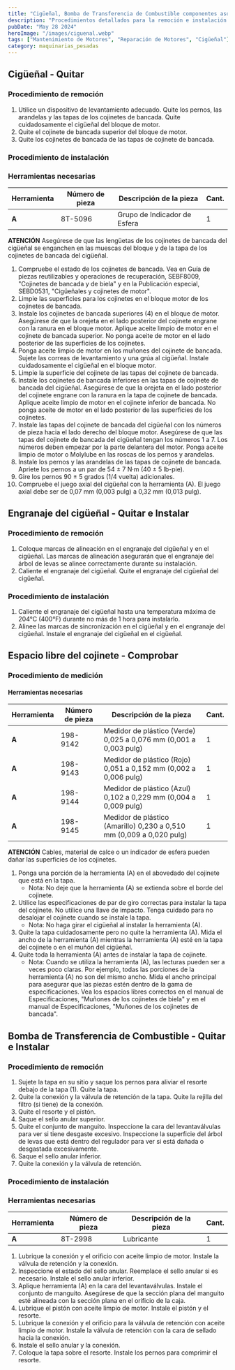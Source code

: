 ```yaml
---
title: "Cigüeñal, Bomba de Transferencia de Combustible componentes asociados en Motores Caterpillar 3116 y 3126 "
description: "Procedimientos detallados para la remoción e instalación del cigüeñal y la bomba de transferencia de combustible en motores Caterpillar 3116 y 3126"
pubDate: "May 28 2024"
heroImage: "/images/ciguenal.webp"
tags: ["Mantenimiento de Motores", "Reparación de Motores", "Cigüeñal"]
category: maquinarias_pesadas
---
```


## Cigüeñal - Quitar

### Procedimiento de remoción

1. Utilice un dispositivo de levantamiento adecuado. Quite los pernos, las arandelas y las tapas de los cojinetes de bancada. Quite cuidadosamente el cigüeñal del bloque de motor.
2. Quite el cojinete de bancada superior del bloque de motor.
3. Quite los cojinetes de bancada de las tapas de cojinete de bancada.

### Procedimiento de instalación

### Herramientas necesarias

| Herramienta | Número de pieza | Descripción de la pieza      | Cant. |
| ----------- | --------------- | ---------------------------- | ----- |
| **A**       | 8T-5096         | Grupo de Indicador de Esfera | 1     |

**ATENCIÓN**
Asegúrese de que las lengüetas de los cojinetes de bancada del cigüeñal se enganchen en las muescas del bloque y de la tapa de los cojinetes de bancada del cigüeñal.

1. Compruebe el estado de los cojinetes de bancada. Vea en Guía de piezas reutilizables y operaciones de recuperación, SEBF8009, "Cojinetes de bancada y de biela" y en la Publicación especial, SEBD0531, "Cigüeñales y cojinetes de motor".
2. Limpie las superficies para los cojinetes en el bloque motor de los cojinetes de bancada.
3. Instale los cojinetes de bancada superiores (4) en el bloque de motor. Asegúrese de que la orejeta en el lado posterior del cojinete engrane con la ranura en el bloque motor. Aplique aceite limpio de motor en el cojinete de bancada superior. No ponga aceite de motor en el lado posterior de las superficies de los cojinetes.
4. Ponga aceite limpio de motor en los muñones del cojinete de bancada. Sujete las correas de levantamiento y una grúa al cigüeñal. Instale cuidadosamente el cigüeñal en el bloque motor.
5. Limpie la superficie del cojinete de las tapas del cojinete de bancada.
6. Instale los cojinetes de bancada inferiores en las tapas de cojinete de bancada del cigüeñal. Asegúrese de que la orejeta en el lado posterior del cojinete engrane con la ranura en la tapa de cojinete de bancada. Aplique aceite limpio de motor en el cojinete inferior de bancada. No ponga aceite de motor en el lado posterior de las superficies de los cojinetes.
7. Instale las tapas del cojinete de bancada del cigüeñal con los números de pieza hacia el lado derecho del bloque motor. Asegúrese de que las tapas del cojinete de bancada del cigüeñal tengan los números 1 a 7. Los números deben empezar por la parte delantera del motor. Ponga aceite limpio de motor o Molylube en las roscas de los pernos y arandelas.
8. Instale los pernos y las arandelas de las tapas de cojinete de bancada. Apriete los pernos a un par de 54 ± 7 N·m (40 ± 5 lb-pie).
9. Gire los pernos 90 ± 5 grados (1/4 vuelta) adicionales.
10. Compruebe el juego axial del cigüeñal con la herramienta (A). El juego axial debe ser de 0,07 mm (0,003 pulg) a 0,32 mm (0,013 pulg).

## Engranaje del cigüeñal - Quitar e Instalar

### Procedimiento de remoción

1. Coloque marcas de alineación en el engranaje del cigüeñal y en el cigüeñal. Las marcas de alineación asegurarán que el engranaje del árbol de levas se alinee correctamente durante su instalación.
2. Caliente el engranaje del cigüeñal. Quite el engranaje del cigüeñal del cigüeñal.

### Procedimiento de instalación

1. Caliente el engranaje del cigüeñal hasta una temperatura máxima de 204°C (400°F) durante no más de 1 hora para instalarlo.
2. Alinee las marcas de sincronización en el cigüeñal y en el engranaje del cigüeñal. Instale el engranaje del cigüeñal en el cigüeñal.

## Espacio libre del cojinete - Comprobar

### Procedimiento de medición

#### Herramientas necesarias

| Herramienta | Número de pieza | Descripción de la pieza                                              | Cant. |
| ----------- | --------------- | -------------------------------------------------------------------- | ----- |
| **A**       | 198-9142        | Medidor de plástico (Verde) 0,025 a 0,076 mm (0,001 a 0,003 pulg)    | 1     |
| **A**       | 198-9143        | Medidor de plástico (Rojo) 0,051 a 0,152 mm (0,002 a 0,006 pulg)     | 1     |
| **A**       | 198-9144        | Medidor de plástico (Azul) 0,102 a 0,229 mm (0,004 a 0,009 pulg)     | 1     |
| **A**       | 198-9145        | Medidor de plástico (Amarillo) 0,230 a 0,510 mm (0,009 a 0,020 pulg) | 1     |

**ATENCIÓN**
Cables, material de calce o un indicador de esfera pueden dañar las superficies de los cojinetes.

1. Ponga una porción de la herramienta (A) en el abovedado del cojinete que está en la tapa.
   - Nota: No deje que la herramienta (A) se extienda sobre el borde del cojinete.
2. Utilice las especificaciones de par de giro correctas para instalar la tapa del cojinete. No utilice una llave de impacto. Tenga cuidado para no desalojar el cojinete cuando se instale la tapa.
   - Nota: No haga girar el cigüeñal al instalar la herramienta (A).
3. Quite la tapa cuidadosamente pero no quite la herramienta (A). Mida el ancho de la herramienta (A) mientras la herramienta (A) esté en la tapa del cojinete o en el muñón del cigüeñal.
4. Quite toda la herramienta (A) antes de instalar la tapa de cojinete.
   - Nota: Cuando se utiliza la herramienta (A), las lecturas pueden ser a veces poco claras. Por ejemplo, todas las porciones de la herramienta (A) no son del mismo ancho. Mida el ancho principal para asegurar que las piezas estén dentro de la gama de especificaciones. Vea los espacios libres correctos en el manual de Especificaciones, "Muñones de los cojinetes de biela" y en el manual de Especificaciones, "Muñones de los cojinetes de bancada".

## Bomba de Transferencia de Combustible - Quitar e Instalar

### Procedimiento de remoción

1. Sujete la tapa en su sitio y saque los pernos para aliviar el resorte debajo de la tapa (1). Quite la tapa.
2. Quite la conexión y la válvula de retención de la tapa. Quite la rejilla del filtro (si tiene) de la conexión.
3. Quite el resorte y el pistón.
4. Saque el sello anular superior.
5. Quite el conjunto de manguito. Inspeccione la cara del levantaválvulas para ver si tiene desgaste excesivo. Inspeccione la superficie del árbol de levas que está dentro del regulador para ver si está dañada o desgastada excesivamente.
6. Saque el sello anular inferior.
7. Quite la conexión y la válvula de retención.

### Procedimiento de instalación

### Herramientas necesarias

| Herramienta | Número de pieza | Descripción de la pieza | Cant. |
| ----------- | --------------- | ----------------------- | ----- |
| **A**       | 8T-2998         | Lubricante              | 1     |

1. Lubrique la conexión y el orificio con aceite limpio de motor. Instale la válvula de retención y la conexión.
2. Inspeccione el estado del sello anular. Reemplace el sello anular si es necesario. Instale el sello anular inferior.
3. Aplique herramienta (A) en la cara del levantaválvulas. Instale el conjunto de manguito. Asegúrese de que la sección plana del manguito esté alineada con la sección plana en el orificio de la caja.
4. Lubrique el pistón con aceite limpio de motor. Instale el pistón y el resorte.
5. Lubrique la conexión y el orificio para la válvula de retención con aceite limpio de motor. Instale la válvula de retención con la cara de sellado hacia la conexión.
6. Instale el sello anular y la conexión.
7. Coloque la tapa sobre el resorte. Instale los pernos para comprimir el resorte.
